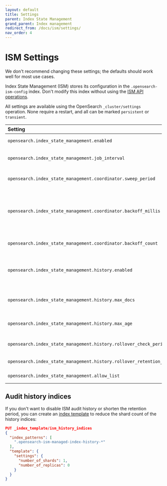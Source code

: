 ```yaml
---
layout: default
title: Settings
parent: Index State Management
grand_parent: Index management
redirect_from: /docs/ism/settings/
nav_order: 4
---
```


# ISM Settings

We don't recommend changing these settings; the defaults should work well for most use cases.

Index State Management (ISM) stores its configuration in the `.opensearch-ism-config` index. Don't modify this index without using the [ISM API operations](../api/).

All settings are available using the OpenSearch `_cluster/settings` operation. None require a restart, and all can be marked `persistent` or `transient`.

Setting | Default | Description
:--- | :--- | :---
`opensearch.index_state_management.enabled` | True | Specifies whether ISM is enabled or not.
`opensearch.index_state_management.job_interval` | 5 minutes | The interval at which the managed index jobs are run.
`opensearch.index_state_management.coordinator.sweep_period` | 10 minutes | How often the routine background sweep is run.
`opensearch.index_state_management.coordinator.backoff_millis` | 50 milliseconds | The backoff time between retries for failures in the `ManagedIndexCoordinator` (such as when we update managed indices).
`opensearch.index_state_management.coordinator.backoff_count` | 2 | The count of retries for failures in the `ManagedIndexCoordinator`.
`opensearch.index_state_management.history.enabled` | True | Specifies whether audit history is enabled or not. The logs from ISM are automatically indexed to a logs document.
`opensearch.index_state_management.history.max_docs` | 2,500,000 | The maximum number of documents before rolling over the audit history index.
`opensearch.index_state_management.history.max_age` | 24 hours | The maximum age before rolling over the audit history index.
`opensearch.index_state_management.history.rollover_check_period` | 8 hours | The time between rollover checks for the audit history index.
`opensearch.index_state_management.history.rollover_retention_period` | 30 days | How long audit history indices are kept.
`opensearch.index_state_management.allow_list` | All actions | List of actions that you can use.


## Audit history indices

If you don't want to disable ISM audit history or shorten the retention period, you can create an [index template](../../../opensearch/index-templates/) to reduce the shard count of the history indices:

```json
PUT _index_template/ism_history_indices
{
  "index_patterns": [
    ".opensearch-ism-managed-index-history-*"
  ],
  "template": {
    "settings": {
      "number_of_shards": 1,
      "number_of_replicas": 0
    }
  }
}
```
